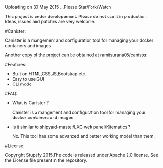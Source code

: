 Uploading on 30 May 2015 ...Please Star/Fork/Watch 

This project is under developement. Please do not use it in production. Ideas, issues and patches 
are very welcome.

#Canister:

Canister is a mangement and configuration tool for managing 
your docker containers and images

Another copy of the project can be obtained at ramitsurana05/canister.

#Features:

- Built on HTML,CSS,JS,Bootstrap etc.
- Easy to use GUI
- CLI mode 

#FAQ:

- What is Canister ?

  Canister is a mangement and configuration tool for managing 
  your docker containers and images

- Is it similar to shipyard-master/LXC web panel/Kitematics ?

  No. This tool has some advanced and better working model than them. 
  
#License:

Copyright Stupefy 2015.The code is released under Apache 2.0 license. See the 
License file present in the repository.
